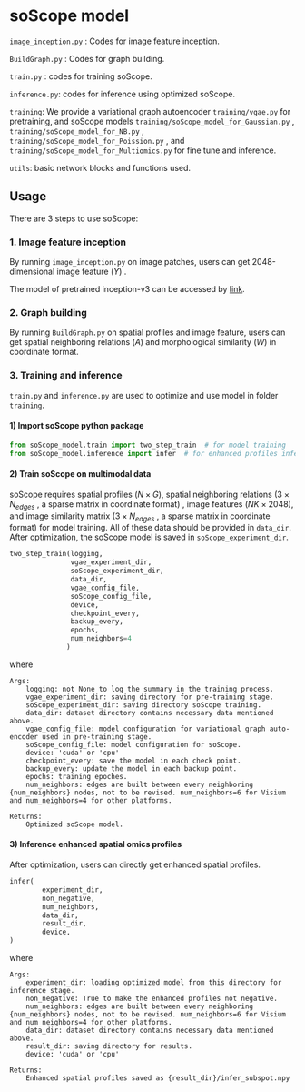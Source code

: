 # soScope model

 `image_inception.py` : Codes for image feature inception.

`BuildGraph.py` : Codes for graph building.

`train.py` : codes for training soScope.

`inference.py`: codes for inference using optimized soScope.

 `training`: We provide a variational graph autoencoder `training/vgae.py` for pretraining, and soScope models `training/soScope_model_for_Gaussian.py` , `training/soScope_model_for_NB.py` , `training/soScope_model_for_Poission.py` , and `training/soScope_model_for_Multiomics.py` for fine tune and inference. 

 `utils`:  basic network blocks and functions used.

## Usage

There are 3 steps to use soScope:

### 1. Image feature inception

By running `image_inception.py` on image patches,  users can get 2048-dimensional image feature  ($Y$) .

The model of pretrained inception-v3 can be accessed by [link](https://www.dropbox.com/scl/fo/igdq4lf0kzlnt5z3ddugs/h?rlkey=kxdkb7q4pisgo2lsn0s5p1qyh&dl=0).

### 2. Graph building

By running `BuildGraph.py` on spatial profiles and image feature,  users can get spatial neighboring relations ($A$) and morphological similarity ($W$) in coordinate format.

### 3. Training and inference

`train.py` and `inference.py` are used to optimize and use model in folder `training`.

#### 1) Import soScope python package



```python
from soScope_model.train import two_step_train  # for model training
from soScope_model.inference import infer  # for enhanced profiles inference
```

#### 2) Train soScope on multimodal data

soScope requires spatial profiles ($N\times G$),  spatial neighboring relations ($3\times N_{edges}$ , a sparse matrix in coordinate format) ,  image features ($NK\times 2048$), and image similarity matrix ($3\times N_{edges}$ , a sparse matrix in coordinate format) for model training. All of these data should be provided in  `data_dir`. After optimization, the soScope model is saved in `soScope_experiment_dir`.

```python
two_step_train(logging,
               vgae_experiment_dir,
               soScope_experiment_dir,
               data_dir,
               vgae_config_file,
               soScope_config_file,
               device,
               checkpoint_every,
               backup_every,
               epochs,
               num_neighbors=4
              )
```
where 

```
Args:
    logging: not None to log the summary in the training process.
    vgae_experiment_dir: saving directory for pre-training stage.
    soScope_experiment_dir: saving directory soScope training.
    data_dir: dataset directory contains necessary data mentioned above.
    vgae_config_file: model configuration for variational graph auto-encoder used in pre-training stage.
    soScope_config_file: model configuration for soScope.
    device: 'cuda' or 'cpu'
    checkpoint_every: save the model in each check point.
    backup_every: update the model in each backup point.
    epochs: training epoches.
    num_neighbors: edges are built between every neighboring {num_neighbors} nodes, not to be revised. num_neighbors=6 for Visium and num_neighbors=4 for other platforms.

Returns:
	Optimized soScope model.

```

#### 3) Inference enhanced spatial omics profiles

After optimization, users can directly get enhanced spatial profiles. 

```python
infer(
        experiment_dir,
        non_negative,
        num_neighbors,
        data_dir,
        result_dir,
        device,
)
```

where

```
Args:
    experiment_dir: loading optimized model from this directory for inference stage.
    non_negative: True to make the enhanced profiles not negative.
    num_neighbors: edges are built between every neighboring {num_neighbors} nodes, not to be revised. num_neighbors=6 for Visium and num_neighbors=4 for other platforms.
    data_dir: dataset directory contains necessary data mentioned above.
    result_dir: saving directory for results.
    device: 'cuda' or 'cpu'

Returns:
	Enhanced spatial profiles saved as {result_dir}/infer_subspot.npy
```
